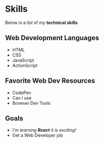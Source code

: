 # Skills

Below is a _list_ of my **technical skills**

## Web Development Languages
- HTML
- CSS
- JavaScript
- ActionScript

## Favorite Web Dev Resources
- CodePen
- Can I use
- Browser Dev Tools

## Goals
- _I'm learning **React** it is exciting!_
- Get a Web Developer job

